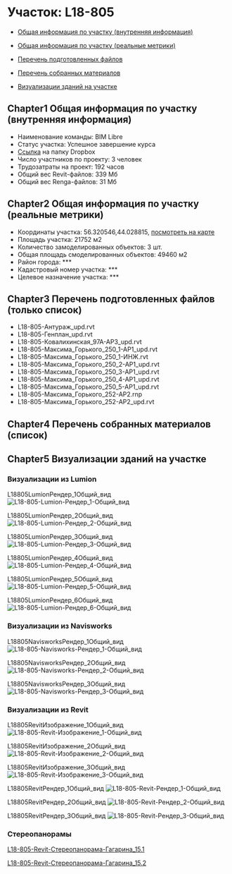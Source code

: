 # Участок: L18-805

* [Общая информация по участку (внутренняя информация)](#Chapter1)

* [Общая информация по участку (реальные метрики)](#Chapter2)

* [Перечень подготовленных файлов](#Chapter3)

* [Перечень собранных материалов](#Chapter4)

* [Визуализации зданий на участке](#Chapter5)

## <a id="test">Chapter1</a> Общая информация по участку (внутренняя информация)
+ Наименование команды: BIM Libre
+ Статус участка: Успешное завершение курса
+ [Ссылка](https://www.dropbox.com/sh/wvvgv1nw1iqred9/AAAgKOv-ch3JP4YqeCIzSXUWa/L18_805?dl=0) на папку Dropbox
+ Число участников по проекту: 3 человек
+ Трудозатраты на проект: 192 часов
+ Общий вес Revit-файлов: 339 Мб
+ Общий вес Renga-файлов: 31 Мб
## <a id="test">Chapter2</a> Общая информация по участку (реальные метрики)
+ Координаты участка: 56.320546,44.028815, [посмотреть на карте]("yandex.ru/maps/47/nizhny-novgorod/?ll=56.320546%2C44.028815&z=19")
+ Площадь участка: 21752 м2
+ Количество замоделированных объектов: 3 шт.
+ Общая площадь смоделированных объектов: 49460 м2
+ Район города: *** 
+ Кадастровый номер участка: *** 
+ Целевое назначение участка: *** 
## <a id="test">Chapter3</a> Перечень подготовленных файлов (только список)
+ L18-805-Антураж_upd.rvt
+ L18-805-Генплан_upd.rvt
+ L18-805-Ковалихинская_97А-АР3_upd.rvt
+ L18-805-Максима_Горького_250_1-АР1_upd.rvt
+ L18-805-Максима_Горького_250_1-ИНЖ.rvt
+ L18-805-Максима_Горького_250_2-АР1_upd.rvt
+ L18-805-Максима_Горького_250_3-АР1_upd.rvt
+ L18-805-Максима_Горького_250_4-АР1_upd.rvt
+ L18-805-Максима_Горького_250_5-АР1_upd.rvt
+ L18-805-Максима_Горького_252-АР2.rnp
+ L18-805-Максима_Горького_252-АР2_upd.rvt
## <a id="test">Chapter4</a> Перечень собранных материалов (список)
## <a id="test">Chapter5</a> Визуализации зданий на участке
### Визуализации из Lumion
L18805LumionРендер_1Общий_вид
![L18-805-Lumion-Рендер_1-Общий_вид](/Images/L18_805/L18-805-Lumion-Рендер_1-Общий_вид_Compressed.jpg)

L18805LumionРендер_2Общий_вид
![L18-805-Lumion-Рендер_2-Общий_вид](/Images/L18_805/L18-805-Lumion-Рендер_2-Общий_вид_Compressed.jpg)

L18805LumionРендер_3Общий_вид
![L18-805-Lumion-Рендер_3-Общий_вид](/Images/L18_805/L18-805-Lumion-Рендер_3-Общий_вид_Compressed.jpg)

L18805LumionРендер_4Общий_вид
![L18-805-Lumion-Рендер_4-Общий_вид](/Images/L18_805/L18-805-Lumion-Рендер_4-Общий_вид_Compressed.jpg)

L18805LumionРендер_5Общий_вид
![L18-805-Lumion-Рендер_5-Общий_вид](/Images/L18_805/L18-805-Lumion-Рендер_5-Общий_вид_Compressed.jpg)

L18805LumionРендер_6Общий_вид
![L18-805-Lumion-Рендер_6-Общий_вид](/Images/L18_805/L18-805-Lumion-Рендер_6-Общий_вид_Compressed.jpg)

### Визуализации из Navisworks
L18805NavisworksРендер_1Общий_вид
![L18-805-Navisworks-Рендер_1-Общий_вид](/Images/L18_805/L18-805-Navisworks-Рендер_1-Общий_вид_Compressed.jpg)

L18805NavisworksРендер_2Общий_вид
![L18-805-Navisworks-Рендер_2-Общий_вид](/Images/L18_805/L18-805-Navisworks-Рендер_2-Общий_вид_Compressed.jpg)

L18805NavisworksРендер_3Общий_вид
![L18-805-Navisworks-Рендер_3-Общий_вид](/Images/L18_805/L18-805-Navisworks-Рендер_3-Общий_вид_Compressed.jpg)

### Визуализации из Revit
L18805RevitИзображение_1Общий_вид
![L18-805-Revit-Изображение_1-Общий_вид](/Images/L18_805/L18-805-Revit-Изображение_1-Общий_вид_Compressed.jpg)

L18805RevitИзображение_2Общий_вид
![L18-805-Revit-Изображение_2-Общий_вид](/Images/L18_805/L18-805-Revit-Изображение_2-Общий_вид_Compressed.jpg)

L18805RevitИзображение_3Общий_вид
![L18-805-Revit-Изображение_3-Общий_вид](/Images/L18_805/L18-805-Revit-Изображение_3-Общий_вид_Compressed.jpg)

L18805RevitРендер_1Общий_вид
![L18-805-Revit-Рендер_1-Общий_вид](/Images/L18_805/L18-805-Revit-Рендер_1-Общий_вид_Compressed.jpg)

L18805RevitРендер_2Общий_вид
![L18-805-Revit-Рендер_2-Общий_вид](/Images/L18_805/L18-805-Revit-Рендер_2-Общий_вид_Compressed.jpg)

L18805RevitРендер_3Общий_вид
![L18-805-Revit-Рендер_3-Общий_вид](/Images/L18_805/L18-805-Revit-Рендер_3-Общий_вид_Compressed.jpg)

### Стереопанорамы
[L18-805-Revit-Стереопанорама-Гагарина_15.1](https://pano.autodesk.com/pano.html?url=jpgs/2b0c5f0e-40e1-46c4-b4c7-8a7fbf113435&version=2)

[L18-805-Revit-Стереопанорама-Гагарина_15.2](https://pano.autodesk.com/pano.html?url=jpgs/8ea86dbc-9968-4ec5-8289-cf68a632036f&version=2)

